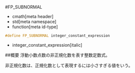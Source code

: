 #FP_SUBNORMAL
* cmath[meta header]
* std[meta namespace]
* function[meta id-type]

```cpp
#define FP_SUBNORMAL integer_constant_expression
```
* integer_constant_expression[italic]

##概要
浮動小数点数の非正規化数を表す整数定数式。

非正規化数は、正規化数として表現するには小さすぎる値をいう。

